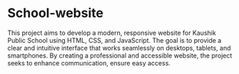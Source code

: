 # School-website
This project aims to develop a modern, responsive website for Kaushik Public School using HTML, CSS, and JavaScript. The goal is to provide a clear and intuitive interface that works seamlessly on desktops, tablets, and smartphones. By creating a professional and accessible website, the project seeks to enhance communication, ensure easy access.
